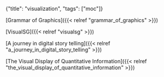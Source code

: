 {"title": "visualization", "tags": ["moc"]}

[Grammar of Graphics]({{< relref "grammar_of_graphics" >}})

[VisualSG]({{< relref "visualsg" >}})

[A journey in digital story telling]({{< relref "a_journey_in_digital_story_telling" >}})

[The Visual Display of Quantitative Information]({{< relref "the_visual_display_of_quantitative_information" >}})

